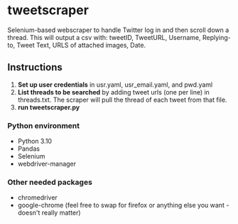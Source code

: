 # tweetscraper
Selenium-based webscraper to handle Twitter log in and then scroll down a thread.  This will output a csv with: tweetID, TweetURL, Username, Replying-to, Tweet Text, URLS of attached images, Date.

## Instructions

1. **Set up user credentials** in usr.yaml, usr_email.yaml, and pwd.yaml
2. **List threads to be searched** by adding tweet urls (one per line) in threads.txt.  The scraper will pull the thread of each tweet from that file.
3. **run tweetscraper.py**


### Python environment
- Python 3.10
- Pandas
- Selenium
- webdriver-manager

### Other needed packages
- chromedriver
- google-chrome (feel free to swap for firefox or anything else you want - doesn't really matter)
